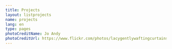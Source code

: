 ```yaml
---
title: Projects
layout: listprojects
name: projects
lang: en
type: pages
photoCreditName: Jo Andy
photoCreditUrl: https://www.flickr.com/photos/lacygentlywaftingcurtains/31753433634/
---
```


